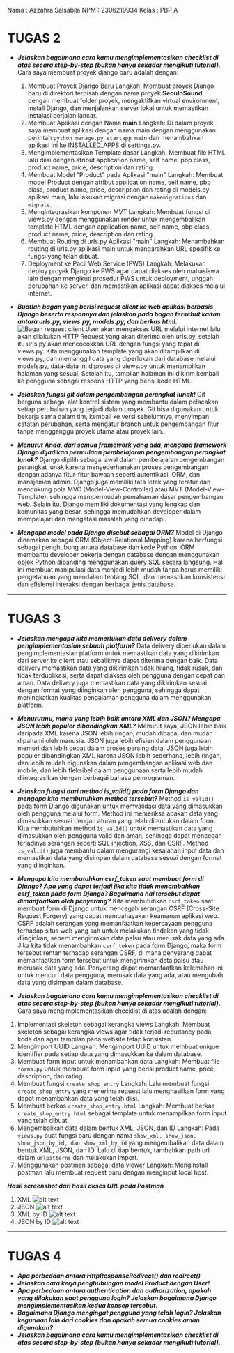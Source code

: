 Nama : Azzahra Salsabila
NPM : 2306219934
Kelas : PBP A

# TUGAS 2
* ***Jelaskan bagaimana cara kamu mengimplementasikan checklist di atas secara step-by-step (bukan hanya sekadar mengikuti tutorial).***
Cara saya membuat proyek django baru adalah dengan:
  1. Membuat Proyek Django Baru
  Langkah: Membuat proyek Django baru di direktori terpisah dengan nama proyek **SeoulnSound**, dengan membuat folder proyek, mengaktifkan virtual environment, install Django, dan menjalankan server lokal untuk memastikan instalasi berjalan lancar.
  2. Membuat Aplikasi dengan Nama **main**
  Langkah: Di dalam proyek, saya membuat aplikasi dengan nama main dengan menggunakan perintah ```python manage.py startapp main``` dan menambahkan aplikasi ini ke INSTALLED_APPS di settings.py.
  3. Mengimplementasikan Template dasar
  Langkah: Membuat file HTML lalu diisi dengan atribut application name, self name, pbp class, product name, price, description dan rating.
  4. Membuat Model "Product" pada Aplikasi "main"
  Langkah: Membuat model Product dengan atribut application name, self name, pbp class, product name, price, description dan rating di models.py aplikasi main, lalu lakukan migrasi dengan ```makemigrations``` dan ```migrate```.
  5. Mengintegrasikan komponen MVT
  Langkah: Membuat fungsi di views.py dengan menggunakan render untuk mengembalikan template HTML dengan application name, self name, pbp class, product name, price, description dan rating.
  6. Membuat Routing di urls.py Aplikasi "main"
  Langkah: Menambahkan routing di urls.py aplikasi main untuk mengarahkan URL spesifik ke fungsi yang telah dibuat.
  7. Deployment ke Pacil Web Service (PWS)
  Langkah: Melakukan deploy proyek Django ke PWS agar dapat diakses oleh mahasiswa lain dengan mengikuti prosedur PWS untuk deployment, unggah perubahan ke server, dan memastikan aplikasi dapat diakses melalui internet.

* ***Buatlah bagan yang berisi request client ke web aplikasi berbasis Django beserta responnya dan jelaskan pada bagan tersebut kaitan antara urls.py, views.py, models.py, dan berkas html.***
![Bagan request client](https://github.com/user-attachments/assets/4283ae2a-6b46-443a-ae0d-3b341c2b8339)
User akan mengakses URL melalui internet lalu akan dilakukan HTTP Request yang akan diterima oleh urls.py, setelah itu urls.py akan mencocokkan URL dengan fungsi yang tepat di views.py. Kita menggunakan template yang akan ditampilkan di views.py, dan memanggil data yang diperlukan dari database melalui models.py, data-data ini diproses di views.py untuk menampilkan halaman yang sesuai.  Setelah itu, tampilan halaman ini dikirim kembali ke pengguna sebagai respons HTTP yang berisi kode HTML.

* ***Jelaskan fungsi git dalam pengembangan perangkat lunak!***
Git berguna sebagai alat kontrol sistem yang membantu dalam pelacakan setiap perubahan yang terjadi dalam proyek. Git bisa digunakan untuk bekerja sama dalam tim, kembali ke versi sebelumnya, menyimpan catatan perubahan, serta mengatur branch untuk pengembangan fitur tanpa mengganggu proyek utama atau proyek lain.

* ***Menurut Anda, dari semua framework yang ada, mengapa framework Django dijadikan permulaan pembelajaran pengembangan perangkat lunak?***
Django dipilih sebagai awal dalam pembelajaran pengembangan perangkat lunak karena menyederhanakan proses pengembangan dengan adanya fitur-fitur bawaan seperti autentikasi, ORM, dan manajemen admin. Django juga memiliki tata letak yang teratur dan mendukung pola MVC (Model-View-Controller) atau MVT (Model-View-Template), sehingga mempermudah pemahaman dasar pengembangan web. Selain itu, Django memiliki dokumentasi yang lengkap dan komunitas yang besar, sehingga memudahkan developer dalam mempelajari dan mengatasi masalah yang dihadapi.

* ***Mengapa model pada Django disebut sebagai ORM?***
Model di Django dinamakan sebagai ORM (Object-Relational Mapping) karena berfungsi sebagai penghubung antara database dan kode Python. ORM membantu developer bekerja dengan database dengan menggunakan objek Python dibanding menggunakan query SQL secara langsung. Hal ini membuat manipulasi data menjadi lebih mudah tanpa harus memiliki pengetahuan yang mendalam tentang SQL, dan memastikan konsistensi dan efisiensi interaksi dengan berbagai jenis database.

---

# TUGAS 3
* ***Jelaskan mengapa kita memerlukan data delivery dalam pengimplementasian sebuah platform?***
Data delivery diperlukan dalam pengimplementasian platform untuk memastikan data yang dikirimkan dari server ke client atau sebaliknya dapat diterima dengan baik. Data delivery memastikan data yang dikirimkan tidak hilang, tidak rusak, dan tidak terduplikasi, serta dapat diakses oleh pengguna dengan cepat dan aman. Data delivery juga memastikan data yang dikirimkan sesuai dengan format yang diinginkan oleh pengguna, sehingga dapat meningkatkan kualitas pengalaman pengguna dalam menggunakan platform.

* ***Menurutmu, mana yang lebih baik antara XML dan JSON? Mengapa JSON lebih populer dibandingkan XML?***
Menurut saya, JSON lebih baik daripada XML karena JSON lebih ringan, mudah dibaca, dan mudah dipahami oleh manusia. JSON juga lebih efisien dalam penggunaan memori dan lebih cepat dalam proses parsing data. JSON juga lebih populer dibandingkan XML karena JSON lebih sederhana, lebih ringan, dan lebih mudah digunakan dalam pengembangan aplikasi web dan mobile, dan lebih fleksibel dalam penggunaan serta lebih mudah diintegrasikan dengan berbagai bahasa pemrograman.

* ***Jelaskan fungsi dari method is_valid() pada form Django dan mengapa kita membutuhkan method tersebut?***
Method ```is_valid()``` pada form Django digunakan untuk memvalidasi data yang dimasukkan oleh pengguna melalui form. Method ini memeriksa apakah data yang dimasukkan sesuai dengan aturan yang telah ditentukan dalam form. Kita membutuhkan method ```is_valid()``` untuk memastikan data yang dimasukkan oleh pengguna valid dan aman, sehingga dapat mencegah terjadinya serangan seperti SQL injection, XSS, dan CSRF. Method ```is_valid()``` juga membantu dalam mengurangi kesalahan input data dan memastikan data yang disimpan dalam database sesuai dengan format yang diinginkan.

* ***Mengapa kita membutuhkan csrf_token saat membuat form di Django? Apa yang dapat terjadi jika kita tidak menambahkan csrf_token pada form Django? Bagaimana hal tersebut dapat dimanfaatkan oleh penyerang?***
Kita membutuhkan ```csrf_token``` saat membuat form di Django untuk mencegah serangan CSRF (Cross-Site Request Forgery) yang dapat membahayakan keamanan aplikasi web. CSRF adalah serangan yang memanfaatkan kepercayaan pengguna terhadap situs web yang sah untuk melakukan tindakan yang tidak diinginkan, seperti mengirimkan data palsu atau merusak data yang ada. Jika kita tidak menambahkan ```csrf_token``` pada form Django, maka form tersebut rentan terhadap serangan CSRF, di mana penyerang dapat memanfaatkan form tersebut untuk mengirimkan data palsu atau merusak data yang ada. Penyerang dapat memanfaatkan kelemahan ini untuk mencuri data pengguna, merusak data yang ada, atau mengubah data yang disimpan dalam database.

* ***Jelaskan bagaimana cara kamu mengimplementasikan checklist di atas secara step-by-step (bukan hanya sekadar mengikuti tutorial).***
Cara saya mengimplementasikan checklist di atas adalah dengan:
1. Implementasi skeleton sebagai kerangka views
Langkah: Membuat skeleton sebagai kerangka views agar tidak terjadi redudancy pada kode dan agar tampilan pada website tetap konsisten.
2. Mengimport UUID
Langkah: Mengimport UUID untuk membuat unique identifier pada setiap data yang dimasukkan ke dalam database.
3. Membuat form input untuk menambahkan data
Langkah: Membuat file ```forms.py``` untuk membuat form input yang berisi product name, price, description, dan rating.
4. Membuat fungsi ```create_shop_entry```
Langkah: Lalu membuat fungsi ```create_shop_entry``` yang menerima request lalu menghasilkan form yang dapat menambahkan data yang telah diisi.
5. Membuat berkas ```create_shop_entry.html```
Langkah: Membuat berkas ```create_shop_entry.html``` sebagai template untuk menampilkan form input yang telah dibuat.
6. Mengembalikan data dalam bentuk XML, JSON, dan ID
Langkah: Pada ```views.py``` buat fungsi baru dengan nama ```show_xml, show_json, show_json_by_id, dan show_xml_by_id``` yang mengembalikan data dalam bentuk XML, JSON, dan ID. Lalu di tiap bentuk, tambahkan path url dalam ```urlpatterns``` dan melakukan import.
7. Menggunakan postman sebagai data viewer
Langkah: Menginstall postman lalu membuat request baru dengan menginput local host.

***Hasil screenshot dari hasil akses URL pada Postman***
1. XML
![alt text](image.png)
2. JSON
![alt text](image-1.png)
3. XML by ID
![alt text](image-2.png)
4. JSON by ID
![alt text](image-3.png)

---

# TUGAS 4
* ***Apa perbedaan antara HttpResponseRedirect() dan redirect()***
* ***Jelaskan cara kerja penghubungan model Product dengan User!***
* ***Apa perbedaan antara authentication dan authorization, apakah yang dilakukan saat pengguna login? Jelaskan bagaimana Django mengimplementasikan kedua konsep tersebut.***
* ***Bagaimana Django mengingat pengguna yang telah login? Jelaskan kegunaan lain dari cookies dan apakah semua cookies aman digunakan?***
* ***Jelaskan bagaimana cara kamu mengimplementasikan checklist di atas secara step-by-step (bukan hanya sekadar mengikuti tutorial).***